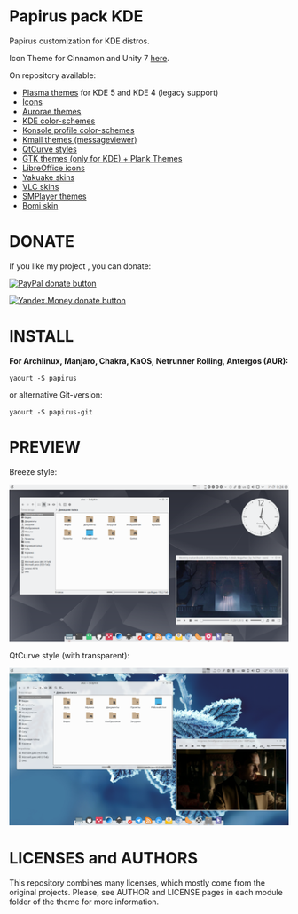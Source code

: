 # Papirus pack KDE
Papirus customization for KDE distros.

Icon Theme for Cinnamon and Unity 7 [here](https://github.com/varlesh/papirus-gtk-icon-theme).

On repository available:
* [Plasma themes](https://github.com/varlesh/papirus-pack-kde/tree/master/plasma-themes) for KDE 5 and KDE 4 (legacy support)
* [Icons](https://github.com/varlesh/papirus-pack-kde/tree/master/icons)
* [Aurorae themes](https://github.com/varlesh/papirus-pack-kde/tree/master/aurorae-themes)
* [KDE color-schemes](https://github.com/varlesh/papirus-pack-kde/tree/master/color-schemes)
* [Konsole profile color-schemes](https://github.com/varlesh/papirus-pack-kde/tree/master/konsole-colorschemes)
* [Kmail themes (messageviewer)](https://github.com/varlesh/papirus-pack-kde/tree/master/kmail-theme)
* [QtCurve styles](https://github.com/varlesh/papirus-pack-kde/tree/master/QtCurve)
* [GTK themes (only for KDE) + Plank Themes](https://github.com/varlesh/papirus-pack-kde/tree/master/gtk-themes)
* [LibreOffice icons](https://github.com/varlesh/papirus-pack-kde/tree/master/libreoffice-icons)
* [Yakuake skins](https://github.com/varlesh/papirus-pack-kde/tree/master/yakuake-skins)
* [VLC skins](https://github.com/varlesh/papirus-pack-kde/tree/master/vlc-skins)
* [SMPlayer themes](https://github.com/varlesh/papirus-pack-kde/tree/master/smplayer-themes)
* [Bomi skin](https://github.com/varlesh/papirus-pack-kde/tree/master/bomi-skin)

# DONATE
If you like my project , you can donate:


<span class="paypal"><a href="https://www.paypal.me/varlesh" title="Donate to this project using Paypal"><img src="https://www.paypalobjects.com/webstatic/mktg/Logo/pp-logo-100px.png" alt="PayPal donate button" /></a></span>


<span class="Yandex.Money"><a href="http://yasobe.ru/na/varlesh#form_submit" title="Donate to this project using Yandex.Money"><img src="https://money.yandex.ru/img/ym_logo.gif" alt="Yandex.Money donate button" /></a></span>

# INSTALL
**For Archlinux, Manjaro, Chakra, KaOS, Netrunner Rolling, Antergos (AUR):**
```
yaourt -S papirus
```
or alternative Git-version:
```
yaourt -S papirus-git
```
# PREVIEW

Breeze style:

![Screenshot papirus-pack](papirus-pack-preview.png)

QtCurve style (with transparent):

![Screenshot papirus-pack-qtcurve](papirus-pack-qtcurve-preview.png)

# LICENSES and AUTHORS
This repository combines many licenses, which mostly come from the original projects. Please, see AUTHOR and LICENSE pages in each module folder of the theme for more information.